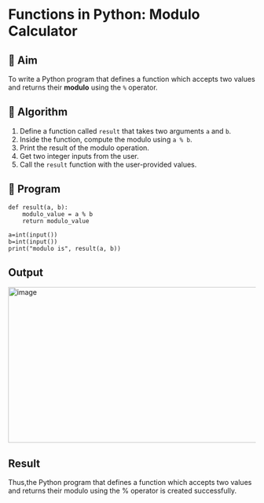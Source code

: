 # Functions in Python: Modulo Calculator

## 🎯 Aim
To write a Python program that defines a function which accepts two values and returns their **modulo** using the `%` operator.

## 🧠 Algorithm
1. Define a function called `result` that takes two arguments `a` and `b`.
2. Inside the function, compute the modulo using `a % b`.
3. Print the result of the modulo operation.
4. Get two integer inputs from the user.
5. Call the `result` function with the user-provided values.

## 🧾 Program
~~~
def result(a, b):
    modulo_value = a % b
    return modulo_value

a=int(input())
b=int(input())
print("modulo is", result(a, b))
~~~
## Output
<img width="567" height="317" alt="image" src="https://github.com/user-attachments/assets/30c3115c-66cf-45d2-a938-611f485ccc5c" />

## Result
Thus,the Python program that defines a function which accepts two values and returns their modulo using the % operator is created successfully.
